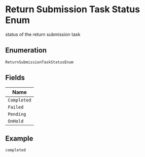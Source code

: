 
# Return Submission Task Status Enum

status of the return submission task

## Enumeration

`ReturnSubmissionTaskStatusEnum`

## Fields

| Name |
|  --- |
| `Completed` |
| `Failed` |
| `Pending` |
| `OnHold` |

## Example

```
completed
```

